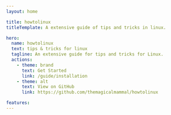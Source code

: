 ```yaml
---
layout: home

title: howtolinux
titleTemplate: A extensive guide of tips and tricks in linux.

hero:
  name: howtolinux
  text: tips & tricks for linux
  tagline: An extensive guide for tips and tricks for Linux.
  actions:
    - theme: brand
      text: Get Started
      link: /guide/installation
    - theme: alt
      text: View on GitHub
      link: https://github.com/themagicalmammal/howtolinux

features:
---
```


<template>
  <section class="slide-option sticky-section">
    <div id="infinite" class="highway-slider">
      <div class="container highway-barrier">
        <ul class="highway-lane">
          <li v-for="car in cars" class="highway-car"><img :src="car"></li>
        </ul>
      </div>
    </div>
  </section>
</template>

<script>
export default {
  data() {
    return {
      cars: [
        'https://i.imgur.com/I3nZgfb.png',
        'https://i.imgur.com/A2nJm85.png',
        'https://i.imgur.com/2bOJNYO.png',
        'https://i.imgur.com/Y7WQN0Q.png',
        'https://i.imgur.com/AuIPhjc.png',
        'https://i.imgur.com/c0k3DKL.png',
        'https://i.imgur.com/bo7NtUF.png',
        'https://i.imgur.com/aHRAQNS.png'
      ]
    };
  }
};
</script>

<style>
  section {
    display: flex;
    flex-flow: column;
    align-items: center;
  }

  section div.container {
    transition: all 0.3s ease;
  }

  section div.container h1 {
    margin: 15px 0 0 0;
  }

  section div.container h3 {
    margin: 0 0 25px 0;
  }

  @media (max-width: 992px) {
    section {
      padding: 0 20px 0 20px;
    }
  }

  section.slide-option {
    margin: 0 0 50px 0;
  }

  section.slide-option .no-marg {
    margin: 0 0 0 0;
  }

  .sticky-section {
   position: fixed;
   bottom: 10%;
   width: 100%;
  }

  div.highway-slider {
    width: 100%;
    height: 150px;
  }

  div.highway-slider div.highway-barrier {
    overflow: hidden;
    position: relative;
  }

  div.highway-slider ul.highway-lane {
    display: flex;
    height: 100%;
  }

  div.highway-slider ul.highway-lane li.highway-car {
    flex: 1;
    display: flex;
    justify-content: center;
    align-items: center;
    background: transparent; /* updated line */
    color: #343434;
    width: 70px;
  }

  div.highway-slider ul.highway-lane li.highway-car img {
    width: 100%;
  }
</style>
